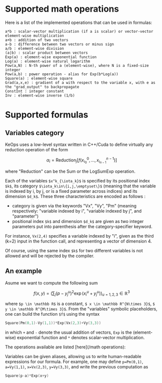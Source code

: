 # Supported math operations

Here is a list of the implemented operations that can be used in formulas:

```
a*b : scalar-vector multiplication (if a is scalar) or vector-vector element-wise multiplication
a+b : addition of two vectors
a-b : difference between two vectors or minus sign
a/b : element-wise division
(a|b) : scalar product between vectors
Exp(a) : element-wise exponential function
Log(a) : element-wise natural logarithm
Pow(a,N) : N-th power of a (element-wise), where N is a fixed-size integer
Pow(a,b) : power operation - alias for Exp(b*Log(a))
Square(a) : element-wise square
Grad(a,x,e) : gradient of a with respect to the variable x, with e as the "grad_output" to backpropagate
ConstInt : integer constant
Inv : element-wise inverse (1/b)
```

# Supported formulas

## Variables category

KeOps uses a low-level syntax written in C++/Cuda to define virtually any reduction operation of the form

```math
\alpha_i = \text{Reduction}_j \big[ f(x^0_{\iota_0}, ... , x^{n-1}_{\iota_{n-1}})  \big]
```

where "Reduction" can be the Sum or the LogSumExp operation.


Each of the variables `$x^k_{\iota_k}$` is specified by its positional index `$k$`, its category `$\iota_k\in\{i,j,\emptyset\}$` (meaning that the variable is indexed by i, by j, or is a fixed parameter across indices) and its dimension `$d_k$`. These three characteristics are encoded as follows :

- category is given via the keywords "Vx", "Vy", "Pm" (meaning respectively: "variable indexed by i", "variable indexed by j", and "parameter")
- positional index `$k$` and dimension `$d_k$` are given as two integer parameters put into parenthesis after the category-specifier keyword.

For instance, `Vx(2,4)` specifies a variable indexed by "i", given as the third (k=2) input in the function call, and representing a vector of dimension 4.

Of course, using the same index `$k$` for two different variables is not allowed and will be rejected by the compiler.

## An example

Asume we want to compute the following sum

```math
f(x,y) = \left(\sum_j (p -y_j^u )^2 \exp(x_i^u + y_j^u) \right)_{u=1,2,3} \in \mathbb R^3
```

where `$p \in \mathbb R$` is a constant, `$ x \in \mathbb R^{N\times 3}$`, `$ y \in \mathbb R^{M\times 3}$`. From the "variables" symbolic placeholders, one can build the function `$f$` using the syntax 

```cpp
Square(Pm(0,1)-Vy(1,1))*Exp(Vx(2,3)+Vy(3,3))
```

in which `+` and `-` denote the usual addition of vectors, `Exp` is the (element-wise) exponential function and `*` denotes scalar-vector multiplication.

The operations available are listed [here](/math operations):

Variables can be given aliases, allowing us to write human-readable expressions for our formula. For example, one may define
`p=Pm(0,1)`, `a=Vy(1,1)`, `x=Vx(2,3)`, `y=Vy(3,3)`, and write the previous computation as

```cpp
Square(p-a)*Exp(x+y)
```
